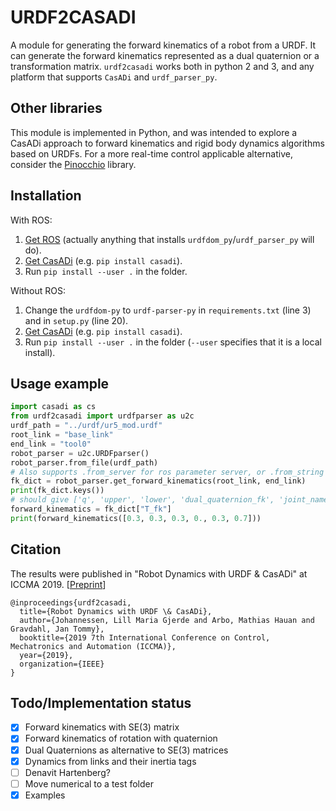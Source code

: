 # URDF2CASADI
A module for generating the forward kinematics of a robot from a URDF. It can generate the forward kinematics represented as a dual quaternion or a transformation matrix. `urdf2casadi` works both in python 2 and 3, and any platform that supports `CasADi` and `urdf_parser_py`.

## Other libraries
This module is implemented in Python, and was intended to explore a CasADi approach to forward kinematics and rigid body dynamics algorithms based on URDFs. For a more real-time control applicable alternative, consider the [Pinocchio](https://github.com/stack-of-tasks/pinocchio) library.

## Installation
With ROS:
1. [Get ROS](http://www.ros.org/install/) (actually anything that installs `urdfdom_py`/`urdf_parser_py` will do).
2. [Get CasADi](https://github.com/casadi/casadi/wiki/InstallationInstructions) (e.g. `pip install casadi`).
3. Run `pip install --user .` in the folder.

Without ROS:
1. Change the `urdfdom-py` to `urdf-parser-py` in `requirements.txt` (line 3) and in `setup.py` (line 20).
2. [Get CasADi](https://github.com/casadi/casadi/wiki/InstallationInstructions) (e.g. `pip install casadi`).
3.  Run `pip install --user .` in the folder (`--user` specifies that it is a local install).

## Usage example
```python
import casadi as cs
from urdf2casadi import urdfparser as u2c
urdf_path = "../urdf/ur5_mod.urdf"
root_link = "base_link"
end_link = "tool0"
robot_parser = u2c.URDFparser()
robot_parser.from_file(urdf_path)
# Also supports .from_server for ros parameter server, or .from_string if you have the URDF as a string.
fk_dict = robot_parser.get_forward_kinematics(root_link, end_link)
print(fk_dict.keys())
# should give ['q', 'upper', 'lower', 'dual_quaternion_fk', 'joint_names', 'T_fk', 'joint_list', 'quaternion_fk']
forward_kinematics = fk_dict["T_fk"]
print(forward_kinematics([0.3, 0.3, 0.3, 0., 0.3, 0.7]))
```

## Citation
The results were published in "Robot Dynamics with URDF & CasADi" at ICCMA 2019. [[Preprint](http://folk.ntnu.no/tomgra/papers/Johannessen_ICCMA_2019_paper_23%20.pdf)]
```
@inproceedings{urdf2casadi,
  title={Robot Dynamics with URDF \& CasADi},
  author={Johannessen, Lill Maria Gjerde and Arbo, Mathias Hauan and Gravdahl, Jan Tommy},
  booktitle={2019 7th International Conference on Control, Mechatronics and Automation (ICCMA)},
  year={2019},
  organization={IEEE}
}
```


## Todo/Implementation status
- [x] Forward kinematics with SE(3) matrix
- [x] Forward kinematics of rotation with quaternion
- [x] Dual Quaternions as alternative to SE(3) matrices
- [x] Dynamics from links and their inertia tags
- [ ] Denavit Hartenberg?
- [ ] Move numerical to a test folder
- [x] Examples
